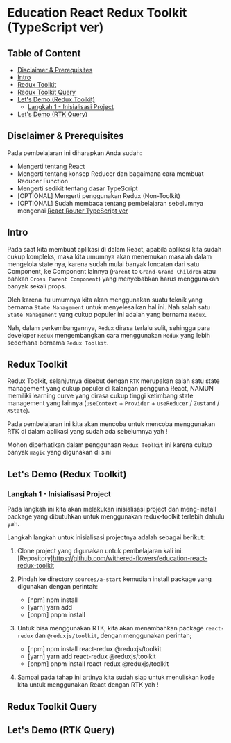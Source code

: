 # Education React Redux Toolkit (TypeScript ver)

## Table of Content

- [Disclaimer & Prerequisites](#disclaimer--prerequisites)
- [Intro](#intro)
- [Redux Toolkit](#redux-toolkit)
- [Redux Toolkit Query](#redux-toolkit-query)
- [Let's Demo (Redux Toolkit)](#lets-demo-redux-toolkit)
  - [Langkah 1 - Inisialisasi Project](#langkah-1---inisialisasi-project)
- [Let's Demo (RTK Query)](#lets-demo-rtk-query)

## Disclaimer & Prerequisites

Pada pembelajaran ini diharapkan Anda sudah:

- Mengerti tentang React
- Mengerti tentang konsep Reducer dan bagaimana cara membuat Reducer Function
- Mengerti sedikit tentang dasar TypeScript
- [OPTIONAL] Mengerti penggunakan Redux (Non-Toolkit)
- [OPTIONAL] Sudah membaca tentang pembelajaran sebelumnya mengenai [React Router TypeScript ver](https://education.withered-flowers.dev/education-react-router-typescript/)

## Intro

Pada saat kita membuat aplikasi di dalam React, apabila aplikasi kita sudah cukup kompleks, maka kita umumnya akan menemukan masalah dalam mengelola state nya, karena sudah mulai banyak loncatan dari satu Component, ke Component lainnya (`Parent` to `Grand-Grand Children` atau bahkan `Cross Parent Component`) yang menyebabkan harus menggunakan banyak sekali props.

Oleh karena itu umumnya kita akan menggunakan suatu teknik yang bernama `State Management` untuk menyelesaikan hal ini. Nah salah satu `State Management` yang cukup populer ini adalah yang bernama `Redux`.

Nah, dalam perkembangannya, `Redux` dirasa terlalu sulit, sehingga para developer `Redux` mengembangkan cara menggunakan `Redux` yang lebih sederhana bernama `Redux Toolkit`.

## Redux Toolkit

Redux Toolkit, selanjutnya disebut dengan `RTK` merupakan salah satu state management yang cukup populer di kalangan pengguna React, NAMUN memiliki learning curve yang dirasa cukup tinggi ketimbang state management yang lainnya (`useContext` + `Provider` + `useReducer` / `Zustand` / `XState`).

Pada pembelajaran ini kita akan mencoba untuk mencoba menggunakan RTK di dalam aplikasi yang sudah ada sebelumnya yah !

Mohon diperhatikan dalam penggunaan `Redux Toolkit` ini karena cukup banyak `magic` yang digunakan di sini

## Let's Demo (Redux Toolkit)

### Langkah 1 - Inisialisasi Project

Pada langkah ini kita akan melakukan inisialisasi project dan meng-install package yang dibutuhkan untuk menggunakan redux-toolkit terlebih dahulu yah.

Langkah langkah untuk inisialisasi projectnya adalah sebagai berikut:

1. Clone project yang digunakan untuk pembelajaran kali ini: [Repository]https://github.com/withered-flowers/education-react-redux-toolkit
1. Pindah ke directory `sources/a-start` kemudian install package yang digunakan dengan perintah:
   - [npm] npm install
   - [yarn] yarn add
   - [pnpm] pnpm install
1. Untuk bisa menggunakan RTK, kita akan menambahkan package `react-redux` dan `@reduxjs/toolkit`, dengan menggunakan perintah;

   - [npm] npm install react-redux @reduxjs/toolkit
   - [yarn] yarn add react-redux @reduxjs/toolkit
   - [pnpm] pnpm install react-redux @reduxjs/toolkit

1. Sampai pada tahap ini artinya kita sudah siap untuk menuliskan kode kita untuk menggunakan React dengan RTK yah !

## Redux Toolkit Query

## Let's Demo (RTK Query)
